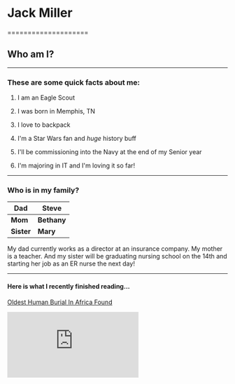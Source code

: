 # Jack Miller
====================

## Who am I?
---------------

### These are some quick facts about me:

1. I am an Eagle Scout

2. I was born in Memphis, TN
3. I love to backpack
4. I'm a Star Wars fan and _huge_ history buff
4. I'll be commissioning into the Navy at the end of my Senior year
5. I'm majoring in IT and I'm loving it so far!

---

### Who is in my family?

Dad  |  Steve
--|--
**Mom**  |**Bethany**    |
**Sister**| **Mary**

My dad currently works as a director at an insurance company.
My mother is a teacher. And my sister will be graduating nursing school on the 14th
and starting her job as an ER nurse the next day!

---

#### Here is what I recently finished reading...

[Oldest Human Burial In Africa Found](https://www.nationalgeographic.com/science/article/childs-grave-is-the-oldest-human-burial-found-in-africa)

![Ancient Skeleton](https://img-s-msn-com.akamaized.net/tenant/amp/entityid/BB1gnVTI.img?h=630&w=1200&m=6&q=60&o=t&l=f&f=jpg)
